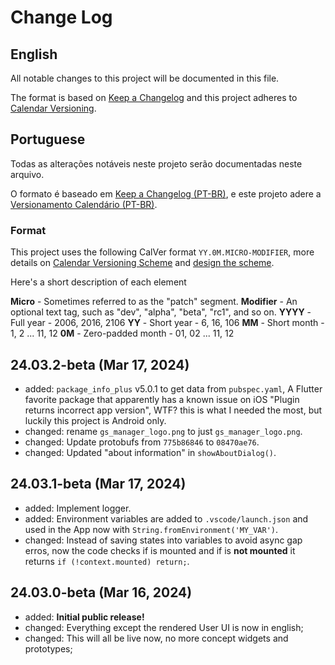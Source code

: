 # Change Log

## English

All notable changes to this project will be documented in this file.

The format is based on [Keep a Changelog](http://keepachangelog.com/)
and this project adheres to [Calendar Versioning](https://calver.org/overview.html).

## Portuguese

Todas as alterações notáveis ​​neste projeto serão documentadas neste arquivo.

O formato é baseado em [Keep a Changelog (PT-BR)](https://keepachangelog.com/pt-BR/1.0.0/),
e este projeto adere a [Versionamento Calendário (PT-BR)](https://calver.org/overview_pt_br.html).

### Format

This project uses the following CalVer format `YY.0M.MICRO-MODIFIER`, more details on [Calendar Versioning Scheme](https://calver.org/#scheme) and [design the scheme](https://sedimental.org/designing_a_version.html).

Here's a short description of each element

**Micro** - Sometimes referred to as the "patch" segment.
**Modifier** - An optional text tag, such as "dev", "alpha", "beta", "rc1", and so on.
**YYYY** - Full year - 2006, 2016, 2106
**YY** - Short year - 6, 16, 106
**MM** - Short month - 1, 2 ... 11, 12
**0M** - Zero-padded month - 01, 02 ... 11, 12

<!--
for copy and paste
added:
changed:
fixed:
-->

## 24.03.2-beta (Mar 17, 2024)

- added: `package_info_plus` v5.0.1 to get data from `pubspec.yaml`, A Flutter favorite package that apparently has a known issue on iOS  "Plugin returns incorrect app version", WTF? this is what I needed the most, but luckily this project is Android only.
- changed: rename `gs_manager_logo.png` to just `gs_manager_logo.png`.
- changed: Update protobufs from `775b86846` to `08470ae76`.
- changed: Updated "about information" in `showAboutDialog()`.

## 24.03.1-beta (Mar 17, 2024)

- added: Implement logger.
- added: Environment variables are added to `.vscode/launch.json` and used in the App now with `String.fromEnvironment('MY_VAR')`.
- changed: Instead of saving states into variables to avoid async gap erros, now the code checks if is mounted and if is **not mounted** it returns `if (!context.mounted) return;`.

## 24.03.0-beta (Mar 16, 2024)

- added: **Initial public release!**
- changed: Everything except the rendered User UI is now in english;
- changed: This will all be live now, no more concept widgets and prototypes;
